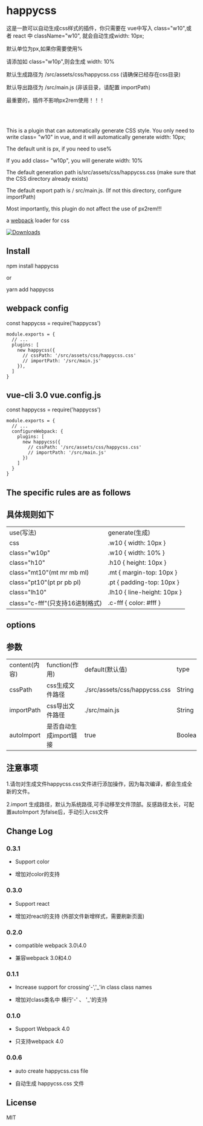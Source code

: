
# happycss

<p>这是一款可以自动生成css样式的插件，你只需要在 vue中写入 class="w10",或者 react 中 className="w10", 就会自动生成width: 10px;</p>
<p>默认单位为px,如果你需要使用%</p>
<p>请添加如 class="w10p",则会生成 width: 10%</p>
<p>默认生成路径为 /src/assets/css/happycss.css (请确保已经存在css目录)</p>
<p>默认导出路径为 /src/main.js (非该目录，请配置 importPath)</p>
<p>最重要的，插件不影响px2rem使用！！！</p>

<br/><br/>

<p> This is a plugin that can automatically generate CSS style. You only need to write class= "w10" in vue, and it will automatically generate width: 10px;</p>
<p>The default unit is px, if you need to use%</p>
<p> If you add class= "w10p", you will generate width: 10%</p>
<p>The default generation path is/src/assets/css/happycss.css (make sure that the CSS directory already exists)</p>
<p> The default export path is / src/main.js. (If not this directory, configure importPath)</p>
<p>Most importantly, this plugin do not affect the use of px2rem!!!</p>


a [webpack](http://webpack.github.io/) loader for css


[![Downloads][downloads-image]][downloads-url]

[npm-url]: https://www.npmjs.com/package/happycss
[downloads-image]: http://img.shields.io/npm/dm/px2rem-loader.svg
[downloads-url]: https://www.npmjs.com/package/happycss

## Install

<p>npm install happycss</p>
<p>or</p>
<p>yarn add happycss</p>

## webpack config

const happycss = require('happycss')
```
module.exports = {
  // ...
  plugins: [
    new happycss({
      // cssPath: '/src/assets/css/happycss.css'
      // importPath: '/src/main.js'
    }),
  ]
}
```
## vue-cli 3.0 vue.config.js

const happycss = require('happycss')
```
module.exports = {
  // ...
  configureWebpack: {
    plugins: [
      new happycss({
        // cssPath: '/src/assets/css/happycss.css'
        // importPath: '/src/main.js'
      })
    ]
  }
}
```


## The specific rules are as follows
## 具体规则如下

<table>
  <tr>
    <td>use(写法)</td><td>generate(生成)</td>
  </tr>
    <tr>
    <td>css</td><td>.w10 { width: 10px }</td>
  </tr>
  <tr>
    <td>class="w10p"</td><td>.w10 { width: 10% }</td>
  </tr>
  <tr>
    <td>class="h10"</td><td>.h10 { height: 10px }</td>
  </tr>
  <tr>
    <td>class="mt10"(mt mr mb ml)</td><td>.mt { margin-top: 10px }</td>
  </tr>
  <tr>
    <td>class="pt10"(pt pr pb pl)</td><td>.pt { padding-top: 10px }</td>
  </tr>
  <tr>
    <td>class="lh10"</td><td>.lh10 { line-height: 10px }</td>
  </tr>
    <tr>
    <td>class="c-fff"(只支持16进制格式)</td><td>.c-fff { color: #fff }</td>
  </tr>
</table>


## options
## 参数

<table>
  <tr>
    <td>content(内容)</td><td>function(作用)</td><td>default(默认值)</td><td>type</td>
  </tr>
  <tr>
    <td>cssPath</td><td>css生成文件路径</td><td>./src/assets/css/happycss.css</td><td>String</td>
  </tr>
  <tr>
    <td>importPath</td><td>css导出文件路径</td><td>./src/main.js</td><td>String</td>
  </tr>
  <tr>
    <td>autoImport</td><td>是否自动生成import链接</td><td>true</td><td>Boolean</td>
  </tr>
</table>

## 注意事项

<p>1.请勿对生成文件happycss.css文件进行添加操作，因为每次编译，都会生成全新的文件。</p>
<p>2.import 生成路径，默认为系统路径,可手动移至文件顶部。反感路径太长，可配置autoImport 为false后，手动引入css文件</p>

## Change Log

### 0.3.1

* Support color

* 增加对color的支持

### 0.3.0

* Support react

* 增加对react的支持 (外部文件新增样式，需要刷新页面)

### 0.2.0

* compatible webpack 3.0\4.0

* 兼容webpack 3.0和4.0

### 0.1.1

* Increase support for crossing'-','_'in class class names

* 增加对class类名中 横行'-' 、 '_'的支持

### 0.1.0

* Support Webpack 4.0

* 只支持webpack 4.0

### 0.0.6

* auto create happycss.css file

* 自动生成 happycss.css 文件

## License

MIT
